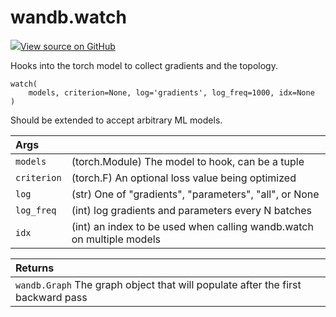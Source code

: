 # wandb.watch

[![](https://www.tensorflow.org/images/GitHub-Mark-32px.png)View source on GitHub](https://www.github.com/wandb/client/tree/v0.10.31.dev1/wandb/sdk/wandb_watch.py#L19-L99)

Hooks into the torch model to collect gradients and the topology.

```text
watch(
    models, criterion=None, log='gradients', log_freq=1000, idx=None
)
```

Should be extended to accept arbitrary ML models.

| Args |  |
| :--- | :--- |
|  `models` |  \(torch.Module\) The model to hook, can be a tuple |
|  `criterion` |  \(torch.F\) An optional loss value being optimized |
|  `log` |  \(str\) One of "gradients", "parameters", "all", or None |
|  `log_freq` |  \(int\) log gradients and parameters every N batches |
|  `idx` |  \(int\) an index to be used when calling wandb.watch on multiple models |

| Returns |
| :--- |
|  `wandb.Graph` The graph object that will populate after the first backward pass |

